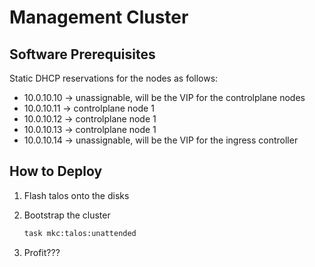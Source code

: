 # Management Cluster

## Software Prerequisites

Static DHCP reservations for the nodes as follows:

- 10.0.10.10 -> unassignable, will be the VIP for the controlplane nodes
- 10.0.10.11 -> controlplane node 1
- 10.0.10.12 -> controlplane node 1
- 10.0.10.13 -> controlplane node 1
- 10.0.10.14 -> unassignable, will be the VIP for the ingress controller

## How to Deploy

1. Flash talos onto the disks
2. Bootstrap the cluster

    ```bash
    task mkc:talos:unattended
    ```

3. Profit???